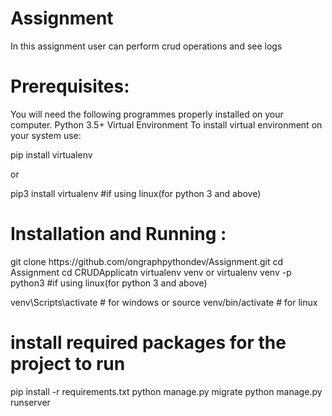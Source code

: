 # Assignment
<p> In this assignment user can perform crud operations and see logs</p>
<h1>Prerequisites:</h1>
You will need the following programmes properly installed on your computer.
     Python 3.5+
     Virtual Environment
To install virtual environment on your system use:

pip install virtualenv

or

pip3 install virtualenv #if using linux(for python 3 and above)
<h1>Installation and Running :</h1>
git clone https://github.com/ongraphpythondev/Assignment.git
cd Assignment
cd CRUDApplicatn
virtualenv venv 
      or 
virtualenv venv -p python3 #if using linux(for python 3 and above)

venv\Scripts\activate # for windows
      or
source venv/bin/activate # for linux

# install required packages for the project to run

pip install -r requirements.txt
python manage.py migrate
python manage.py runserver



